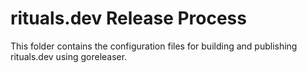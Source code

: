<!--- Content managed by Project Forge, see [projectforge.md] for details. -->
# rituals.dev Release Process

This folder contains the configuration files for building and publishing rituals.dev using goreleaser.
